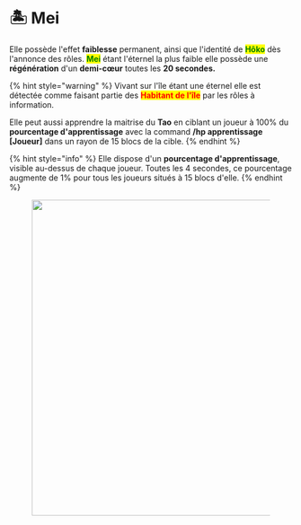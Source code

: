 # 🏝 Mei

Elle possède l'effet **faiblesse** permanent, ainsi que l'identité de <mark style="color:green;">**Hôko**</mark> dès l'annonce des rôles.          <mark style="color:green;">**Mei**</mark> étant l'éternel la plus faible elle possède une **régénération** d'un **demi-cœur** toutes les **20 secondes.**

{% hint style="warning" %}
Vivant sur l'île étant une éternel elle est détectée comme faisant partie des <mark style="color:red;">**Habitant de l'île**</mark> par les rôles à information.

Elle peut aussi apprendre la maitrise du **Tao** en ciblant un joueur à 100% du **pourcentage d'apprentissage** avec la command **/hp apprentissage \[Joueur]** dans un rayon de 15 blocs de la cible.
{% endhint %}

{% hint style="info" %}
Elle dispose d'un **pourcentage d'apprentissage**, visible au-dessus de chaque joueur. Toutes les 4 secondes, ce pourcentage augmente de 1% pour tous les joueurs situés à 15 blocs d'elle.
{% endhint %}

<figure><img src="https://64.media.tumblr.com/c797ee1addc7115558ef2dbf45f18237/c3e418a6f987e065-20/s540x810/de5705ee1dba10a21ea8db642521613c8d36f718.gif" alt="" width="563"><figcaption></figcaption></figure>
